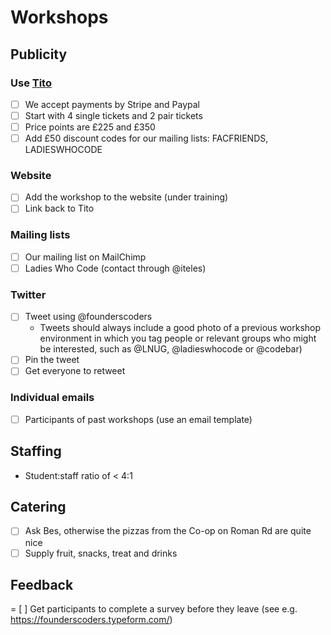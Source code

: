 # Workshops

## Publicity

### Use [Tito](https://ti.to/founders-coders/)
- [ ] We accept payments by Stripe and Paypal
- [ ] Start with 4 single tickets and 2 pair tickets
- [ ] Price points are £225 and £350
- [ ] Add £50 discount codes for our mailing lists: FACFRIENDS, LADIESWHOCODE

### Website
- [ ] Add the workshop to the website (under training)
- [ ] Link back to Tito

### Mailing lists
- [ ] Our mailing list on MailChimp
- [ ] Ladies Who Code (contact through @iteles)

### Twitter
- [ ] Tweet using @founderscoders
    - Tweets should always include a good photo of a previous workshop environment in which you tag people or relevant groups who might be interested, such as @LNUG, @ladieswhocode or @codebar)
- [ ] Pin the tweet
- [ ] Get everyone to retweet

### Individual emails
- [ ] Participants of past workshops (use an email template)

## Staffing
- Student:staff ratio of < 4:1

## Catering
- [ ] Ask Bes, otherwise the pizzas from the Co-op on Roman Rd are quite nice
- [ ] Supply fruit, snacks, treat and drinks

## Feedback
= [ ] Get participants to complete a survey before they leave (see e.g. https://founderscoders.typeform.com/)



